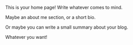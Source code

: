 This is your home page! Write whatever comes to mind.

Maybe an about me section, or a short bio.

Or maybe you can write a small summary about your blog.

Whatever you want!
